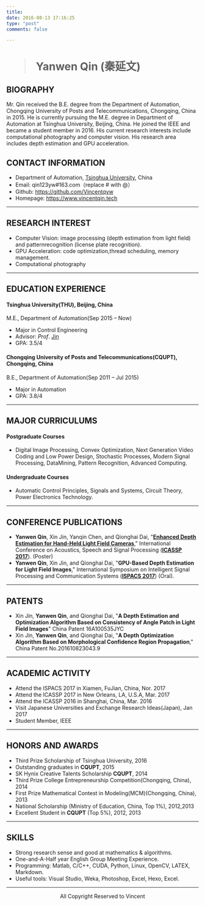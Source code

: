 ```yaml
---
title: 
date: 2016-08-13 17:16:25
type: "post"
comments: false

---
```


# <blockquote class="blockquote-center"> Yanwen Qin (秦延文) </blockquote>


## BIOGRAPHY

Mr. Qin received the B.E. degree from the Department of Automation, Chongqing University of Posts and Telecommunications, Chongqing, China in 2015. He is currently pursuing the M.E. degree in Department of Automation at Tsinghua University, Beijing, China. He joined the IEEE and became a student member in 2016.
His current research interests include computational photography and computer vision. His research area includes depth estimation and GPU acceleration.

## CONTACT INFORMATION

 - Department of Automation, [Tsinghua University](http://www.tsinghua.edu.cn/publish/newthuen/), China 
 - Email: qin123yw#163.com（replace # with @）
 - Github: https://github.com/Vincentqyw
 - Homepage: https://www.vincentqin.tech

___

## RESEARCH INTEREST

- Computer Vision: image processing (depth estimation from light field) and patternrecognition (license plate recognition).
- GPU Acceleration: code optimization,thread scheduling, memory management.
- Computational photography
___

## EDUCATION EXPERIENCE
 
#### Tsinghua University(THU), Beijing, China
M.E., Department of Automation(Sep 2015 – Now)
- Major in Control Engineering
- Advisor: _Prof_. [Jin](http://www.sz.tsinghua.edu.cn/publish/sz/139/2012/20121022091023919775632/20121022091023919775632_.html)
- GPA: 3.5/4

#### Chongqing University of Posts and Telecommunications(CQUPT), Chongqing, China
B.E., Department of Automation(Sep 2011 – Jul 2015)
- Major in Automation
- GPA: 3.8/4
___

## MAJOR CURRICULUMS

#### Postgraduate Courses
- Digital Image Processing, Convex Optimization, Next Generation Video Coding and Low Power Design, Stochastic Processes, Modern Signal Processing, DataMining, Pattern Recognition, Advanced Computing.

#### Undergraduate Courses
- Automatic Control Principles, Signals and Systems, Circuit Theory, Power Electronics Technology.
___

## CONFERENCE PUBLICATIONS
- **Yanwen Qin**, Xin Jin, Yanqin Chen, and Qionghai Dai, "__[Enhanced Depth Estimation for Hand-Held Light Field Cameras](http://ieeexplore.ieee.org/document/7952513/)__," International Conference on Acoustics, Speech and Signal Processing (**[ICASSP 2017](http://www.ieee-icassp2017.org/)**). (Poster)
- **Yanwen Qin**, Xin Jin, and Qionghai Dai, "__GPU-Based Depth Estimation for Light Field Images__," International Symposium on Intelligent Signal Processing and Communication Systems (**[ISPACS 2017](http://ispacs2017.hqu.edu.cn/)**) (Oral).
___

## PATENTS

- Xin Jin, **Yanwen Qin**, and Qionghai Dai, "__A Depth Estimation and Optimization Algorithm Based on Consistency of Angle Patch in Light Field Images__" China Patent 16A100535JYC
- Xin Jin, **Yanwen Qin**, and Qionghai Dai, "__A Depth Optimization Algorithm Based on Morphological Confidence Region Propagation__," China Patent No.201610823043.9
___

## ACADEMIC ACTIVITY

- Attend the ISPACS 2017 in Xiamen, FuJian, China, Nor. 2017
- Attend the ICASSP 2017 in New Orleans, LA, U.S.A, Mar. 2017
- Attend the ICASSP 2016 in Shanghai, China, Mar. 2016
- Visit Japanese Universities and Exchange Research Ideas(Japan), Jan 2017
- Student Member, IEEE

___

## HONORS AND AWARDS

- Third Prize Scholarship of Tsinghua University, 2016
- Outstanding graduates in **CQUPT**, 2015
- SK Hynix Creative Talents Scholarship **CQUPT**, 2014
- Third Prize College Entrepreneurship Competition(Chongqing, China), 2014
- First Prize Mathematical Contest in Modeling(MCM)(Chongqing, China), 2013
- National Scholarship (Ministry of Education, China, Top 1%), 2012,2013
- Excellent Student in **CQUPT** (Top 5%), 2012, 2013
___

## SKILLS
- Strong research sense and good at mathematics & algorithms.
- One-and-A-Half year English Group Meeting Experience.
- Programming: Matlab, C/C++, CUDA, Python, Linux, OpenCV, LATEX, Markdown.
- Useful tools: Visual Studio, Weka, Photoshop, Excel, Hexo, Excel.

___

<center>All Copyright Reserved to Vincent</center>

